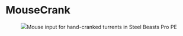 # MouseCrank
<p align="center"><img src="https://github.com/musurca/MouseCrank/raw/main/graphics/screenshots/composite.png/></p>

## Mouse input for hand-cranked turrents in Steel Beasts Pro PE